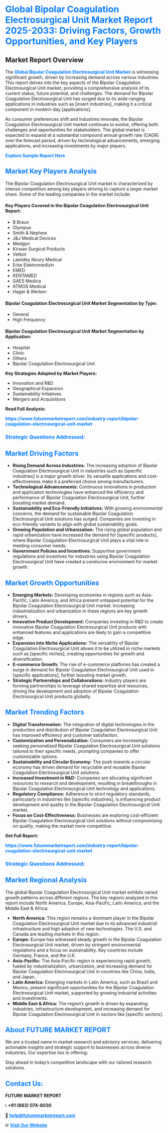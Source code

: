 <h1 style="color: #007BFF;">Global Bipolar Coagulation Electrosurgical Unit Market Report 2025-2033: Driving Factors, Growth Opportunities, and Key Players</h1>

<section id="overview">
<h2>Market Report Overview</h2>
<p>The <a href="https://www.futuremarketreport.com/industry-report/bipolar-coagulation-electrosurgical-unit-market" style="color: #007BFF; text-decoration: none;"><strong>Global Bipolar Coagulation Electrosurgical Unit Market</strong></a> is witnessing significant growth, driven by increasing demand across various industries. This report delves into the key aspects of the Bipolar Coagulation Electrosurgical Unit market, providing a comprehensive analysis of its current status, future potential, and challenges. The demand for Bipolar Coagulation Electrosurgical Unit has surged due to its wide-ranging applications in industries such as [insert industries], making it a critical component in modern-day [applications].</p>
<p>As consumer preferences shift and industries innovate, the Bipolar Coagulation Electrosurgical Unit market continues to evolve, offering both challenges and opportunities for stakeholders. The global market is expected to expand at a substantial compound annual growth rate (CAGR) over the forecast period, driven by technological advancements, emerging applications, and increasing investments by major players.</p>
</section>

<section id="overview">
<p><a href="https://www.futuremarketreport.com/request-sample/reportId=123955" style="color: #007BFF; text-decoration: none;"><strong>Explore Sample Report Here</strong></a></p>
</section>

<section id="key-players">
<h2 style="color: #007BFF;">Market Key Players Analysis</h2>
<p>The Bipolar Coagulation Electrosurgical Unit market is characterized by intense competition among key players striving to capture a larger market share. Some of the leading companies in the market include:</p>
<h4>Key Players Covered in the Bipolar Coagulation Electrosurgical Unit Report:</h4>
<ul><li>B Braun</li><li>Olympus</li><li>Smith &amp; Nephew</li><li>J&amp;J Medical Devices</li><li>Medgyn</li><li>Kirwan Surgical Products</li><li>Vetbot</li><li>Lamidey Noury Medical</li><li>Erbe Elektromedizin</li><li>EMED</li><li>KENTAMED</li><li>GAES Medica</li><li>ATMOS Medical</li><li>Hager &amp; Werken</li></ul>
<h4>Bipolar Coagulation Electrosurgical Unit Market Segmentation by Type:</h4>
<ul><li>General</li><li>High Frequency</li></ul>

<h4>Bipolar Coagulation Electrosurgical Unit Market Segmentation by Application:</h4>
<ul><li>Hospital</li><li>Clinic</li><li>Others</li><li>Bipolar Coagulation Electrosurgical Unit</li></ul>
<p><strong>Key Strategies Adopted by Market Players:</strong></p>
<ul>
<li>Innovation and R&D</li>
<li>Geographical Expansion</li>
<li>Sustainability Initiatives</li>
<li>Mergers and Acquisitions</li>
</ul>
</section>

<section>
<p><strong>Read Full Analysis: </strong></p><a href="https://www.futuremarketreport.com/industry-report/bipolar-coagulation-electrosurgical-unit-market" style="color: #007BFF; text-decoration: none;"><strong>https://www.futuremarketreport.com/industry-report/bipolar-coagulation-electrosurgical-unit-market</strong></a>
<h3 style="color: #007BFF;">Strategic Questions Addressed:</h3>
</section>

<section id="driving-factors">
<h2 style="color: #007BFF;">Market Driving Factors</h2>
<ul>
<li><strong>Rising Demand Across Industries:</strong> The increasing adoption of Bipolar Coagulation Electrosurgical Unit in industries such as [specific industries] is a major growth driver. Its versatile applications and cost-effectiveness make it a preferred choice among manufacturers.</li>
<li><strong>Technological Advancements:</strong> Continuous innovations in production and application technologies have enhanced the efficiency and performance of Bipolar Coagulation Electrosurgical Unit, further boosting market demand.</li>
<li><strong>Sustainability and Eco-Friendly Initiatives:</strong> With growing environmental concerns, the demand for sustainable Bipolar Coagulation Electrosurgical Unit solutions has surged. Companies are investing in eco-friendly variants to align with global sustainability goals.</li>
<li><strong>Growing Population and Urbanization:</strong> The rising global population and rapid urbanization have increased the demand for [specific products], where Bipolar Coagulation Electrosurgical Unit plays a vital role in meeting consumer needs.</li>
<li><strong>Government Policies and Incentives:</strong> Supportive government regulations and incentives for industries using Bipolar Coagulation Electrosurgical Unit have created a conducive environment for market growth.</li>
</ul>
</section>

<section id="growth-opportunities">
<h2 style="color: #007BFF;">Market Growth Opportunities</h2>
<ul>
<li><strong>Emerging Markets:</strong> Developing economies in regions such as Asia-Pacific, Latin America, and Africa present untapped potential for the Bipolar Coagulation Electrosurgical Unit market. Increasing industrialization and urbanization in these regions are key growth drivers.</li>
<li><strong>Innovative Product Development:</strong> Companies investing in R&D to create innovative Bipolar Coagulation Electrosurgical Unit products with enhanced features and applications are likely to gain a competitive edge.</li>
<li><strong>Expansion into Niche Applications:</strong> The versatility of Bipolar Coagulation Electrosurgical Unit allows it to be utilized in niche markets such as [specific niches], creating opportunities for growth and diversification.</li>
<li><strong>E-commerce Growth:</strong> The rise of e-commerce platforms has created a surge in demand for Bipolar Coagulation Electrosurgical Unit used in [specific applications], further boosting market growth.</li>
<li><strong>Strategic Partnerships and Collaborations:</strong> Industry players are forming partnerships to leverage shared expertise and resources, driving the development and adoption of Bipolar Coagulation Electrosurgical Unit products globally.</li>
</ul>
</section>

<section id="trending-factors">
<h2 style="color: #007BFF;">Market Trending Factors</h2>
<ul>
<li><strong>Digital Transformation:</strong> The integration of digital technologies in the production and distribution of Bipolar Coagulation Electrosurgical Unit has improved efficiency and customer satisfaction.</li>
<li><strong>Customization and Personalization:</strong> Consumers are increasingly seeking personalized Bipolar Coagulation Electrosurgical Unit solutions tailored to their specific needs, prompting companies to offer customizable options.</li>
<li><strong>Sustainability and Circular Economy:</strong> The push towards a circular economy has driven demand for recyclable and reusable Bipolar Coagulation Electrosurgical Unit solutions.</li>
<li><strong>Increased Investment in R&D:</strong> Companies are allocating significant resources to research and development, resulting in breakthroughs in Bipolar Coagulation Electrosurgical Unit technology and applications.</li>
<li><strong>Regulatory Compliance:</strong> Adherence to strict regulatory standards, particularly in industries like [specific industries], is influencing product development and quality in the Bipolar Coagulation Electrosurgical Unit market.</li>
<li><strong>Focus on Cost-Effectiveness:</strong> Businesses are exploring cost-efficient Bipolar Coagulation Electrosurgical Unit solutions without compromising on quality, making the market more competitive.</li>
</ul>
</section>

<section>
<p><strong>Get Full Report: </strong></p><a href="https://www.futuremarketreport.com/industry-report/bipolar-coagulation-electrosurgical-unit-market" style="color: #007BFF; text-decoration: none;"><strong>https://www.futuremarketreport.com/industry-report/bipolar-coagulation-electrosurgical-unit-market</strong></a>
<h3 style="color: #007BFF;">Strategic Questions Addressed:</h3>
</section>


<section id="regional-analysis">
<h2 style="color: #007BFF;">Market Regional Analysis</h2>
<p>The global Bipolar Coagulation Electrosurgical Unit market exhibits varied growth patterns across different regions. The key regions analyzed in this report include North America, Europe, Asia-Pacific, Latin America, and the Middle East & Africa:</p>
<ul>
<li><strong>North America:</strong> This region remains a dominant player in the Bipolar Coagulation Electrosurgical Unit market due to its advanced industrial infrastructure and high adoption of new technologies. The U.S. and Canada are leading markets in this region.</li>
<li><strong>Europe:</strong> Europe has witnessed steady growth in the Bipolar Coagulation Electrosurgical Unit market, driven by stringent environmental regulations and a focus on sustainability. Key countries include Germany, France, and the U.K.</li>
<li><strong>Asia-Pacific:</strong> The Asia-Pacific region is experiencing rapid growth, fueled by industrialization, urbanization, and increasing demand for Bipolar Coagulation Electrosurgical Unit in countries like China, India, and Japan.</li>
<li><strong>Latin America:</strong> Emerging markets in Latin America, such as Brazil and Mexico, present significant opportunities for the Bipolar Coagulation Electrosurgical Unit market, supported by growing industrial activities and investments.</li>
<li><strong>Middle East & Africa:</strong> The region’s growth is driven by expanding industries, infrastructure development, and increasing demand for Bipolar Coagulation Electrosurgical Unit in sectors like [specific sectors].</li>
</ul>
</section>

<footer>
<h2 style="color: #007BFF;">About FUTURE MARKET REPORT</h2>
<p>We are a trusted name in market research and advisory services, delivering actionable insights and strategic support to businesses across diverse industries. Our expertise lies in offering:</p>

<p>Stay ahead in today’s competitive landscape with our tailored research solutions.</p>

<h2 style="color: #007BFF;">Contact Us:</h2>
<p><strong>FUTURE MARKET REPORT</strong></p>
<p>📞 <strong>+91 (883) 074-8030</strong></p>
<p>📧 <strong><a href="mailto:help@futuremarketreport.com" style="color: #007BFF;">help@futuremarketreport.com</a></strong></p>
<p>🌐 <strong><a href="https://www.futuremarketreport.com/" style="color: #007BFF;">Visit Our Website</a></strong></p>
</footer>